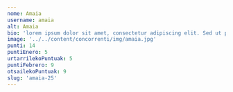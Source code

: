 ```yaml
---
nome: Amaia
username: amaia
alt: Amaia
bio: 'lorem ipsum dolor sit amet, consectetur adipiscing elit. Sed ut purus eget'
image: '../../content/concorrenti/img/amaia.jpg'
punti: 14
puntiEnero: 5
urtarrilekoPuntuak: 5
puntiFebrero: 9
otsailekoPuntuak: 9
slug: 'amaia-25'
---
```

